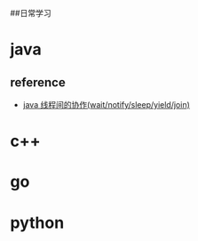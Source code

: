 ##日常学习
# java
## reference
- [java 线程间的协作(wait/notify/sleep/yield/join)](https://www.cnblogs.com/paddix/p/5381958.html)
# c++
# go
# python